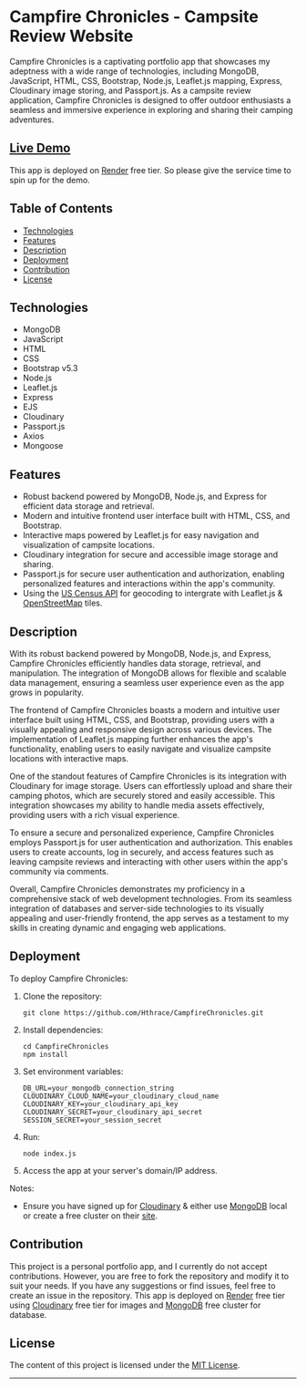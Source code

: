 # Campfire Chronicles - Campsite Review Website

Campfire Chronicles is a captivating portfolio app that showcases my adeptness with a wide range of technologies, including MongoDB, JavaScript, HTML, CSS, Bootstrap, Node.js, Leaflet.js mapping, Express, Cloudinary image storing, and Passport.js. As a campsite review application, Campfire Chronicles is designed to offer outdoor enthusiasts a seamless and immersive experience in exploring and sharing their camping adventures.

## [Live Demo](https://campfirechronicles.onrender.com/)
This app is deployed on [Render](https://campfirechronicles.onrender.com/) free tier. So please give the service time to spin up for the demo.

## Table of Contents

- [Technologies](#technologies)
- [Features](#features)
- [Description](#description)
- [Deployment](#deployment)
- [Contribution](#contribution)
- [License](#license)

## Technologies

- MongoDB
- JavaScript
- HTML
- CSS
- Bootstrap v5.3
- Node.js
- Leaflet.js
- Express
- EJS
- Cloudinary
- Passport.js
- Axios
- Mongoose

## Features

- Robust backend powered by MongoDB, Node.js, and Express for efficient data storage and retrieval.
- Modern and intuitive frontend user interface built with HTML, CSS, and Bootstrap.
- Interactive maps powered by Leaflet.js for easy navigation and visualization of campsite locations.
- Cloudinary integration for secure and accessible image storage and sharing.
- Passport.js for secure user authentication and authorization, enabling personalized features and interactions within the app's community.
- Using the [US Census API](https://geocoding.geo.census.gov/geocoder/Geocoding_Services_API.html) for geocoding to intergrate with Leaflet.js & [OpenStreetMap](https://www.openstreetmap.org/copyright) tiles.

## Description

With its robust backend powered by MongoDB, Node.js, and Express, Campfire Chronicles efficiently handles data storage, retrieval, and manipulation. The integration of MongoDB allows for flexible and scalable data management, ensuring a seamless user experience even as the app grows in popularity.

The frontend of Campfire Chronicles boasts a modern and intuitive user interface built using HTML, CSS, and Bootstrap, providing users with a visually appealing and responsive design across various devices. The implementation of Leaflet.js mapping further enhances the app's functionality, enabling users to easily navigate and visualize campsite locations with interactive maps.

One of the standout features of Campfire Chronicles is its integration with Cloudinary for image storage. Users can effortlessly upload and share their camping photos, which are securely stored and easily accessible. This integration showcases my ability to handle media assets effectively, providing users with a rich visual experience.

To ensure a secure and personalized experience, Campfire Chronicles employs Passport.js for user authentication and authorization. This enables users to create accounts, log in securely, and access features such as leaving campsite reviews and interacting with other users within the app's community via comments.

Overall, Campfire Chronicles demonstrates my proficiency in a comprehensive stack of web development technologies. From its seamless integration of databases and server-side technologies to its visually appealing and user-friendly frontend, the app serves as a testament to my skills in creating dynamic and engaging web applications.

## Deployment

To deploy Campfire Chronicles:

1. Clone the repository:
   ```
   git clone https://github.com/Hthrace/CampfireChronicles.git
   ```

2. Install dependencies:
   ```
   cd CampfireChronicles
   npm install
   ```

3. Set environment variables:
   ```
   DB_URL=your_mongodb_connection_string
   CLOUDINARY_CLOUD_NAME=your_cloudinary_cloud_name
   CLOUDINARY_KEY=your_cloudinary_api_key
   CLOUDINARY_SECRET=your_cloudinary_api_secret
   SESSION_SECRET=your_session_secret
   ```

4. Run:
   ```
   node index.js
   ```

6. Access the app at your server's domain/IP address.

Notes:
- Ensure you have signed up for [Cloudinary](https://cloudinary.com) & either use [MongoDB](https://www.mongodb.com) local or create a free cluster on their [site](https://www.mongodb.com).


## Contribution

This project is a personal portfolio app, and I currently do not accept contributions. However, you are free to fork the repository and modify it to suit your needs. If you have any suggestions or find issues, feel free to create an issue in the repository. This app is deployed on [Render](https://render.com) free tier using [Cloudinary](https://cloudinary.com) free tier for images and [MongoDB](https://www.mongodb.com) free cluster for database. 

## License

The content of this project is licensed under the [MIT License](LICENSE).

---


